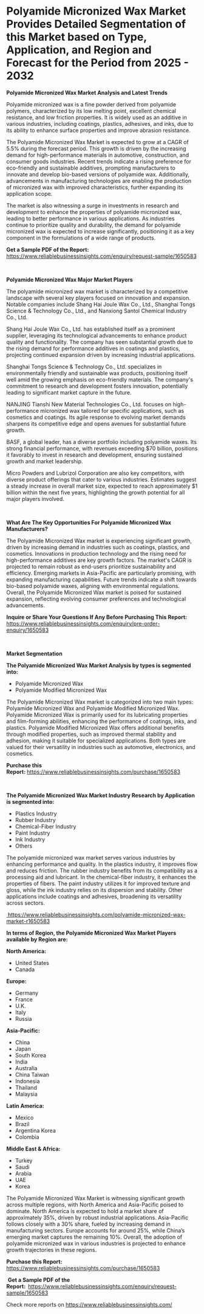 <p><h1>Polyamide Micronized Wax Market Provides Detailed Segmentation of this Market based on Type, Application, and Region and Forecast for the Period from 2025 - 2032</h1></p><p><strong>Polyamide Micronized Wax Market Analysis and Latest Trends</strong></p>
<p><p>Polyamide micronized wax is a fine powder derived from polyamide polymers, characterized by its low melting point, excellent chemical resistance, and low friction properties. It is widely used as an additive in various industries, including coatings, plastics, adhesives, and inks, due to its ability to enhance surface properties and improve abrasion resistance. </p><p>The Polyamide Micronized Wax Market is expected to grow at a CAGR of 5.5% during the forecast period. This growth is driven by the increasing demand for high-performance materials in automotive, construction, and consumer goods industries. Recent trends indicate a rising preference for eco-friendly and sustainable additives, prompting manufacturers to innovate and develop bio-based versions of polyamide wax. Additionally, advancements in manufacturing technologies are enabling the production of micronized wax with improved characteristics, further expanding its application scope. </p><p>The market is also witnessing a surge in investments in research and development to enhance the properties of polyamide micronized wax, leading to better performance in various applications. As industries continue to prioritize quality and durability, the demand for polyamide micronized wax is expected to increase significantly, positioning it as a key component in the formulations of a wide range of products.</p></p>
<p><strong>Get a Sample PDF of the Report:&nbsp;</strong> <a href="https://www.reliablebusinessinsights.com/enquiry/request-sample/1650583?utm_campaign=3000&utm_medium=2&utm_source=Github&utm_content=ia&utm_term=23032025&utm_id=polyamide-micronized-wax">https://www.reliablebusinessinsights.com/enquiry/request-sample/1650583</a></p>
<p>&nbsp;</p>
<p><strong>Polyamide Micronized Wax Major Market Players</strong></p>
<p><p>The polyamide micronized wax market is characterized by a competitive landscape with several key players focused on innovation and expansion. Notable companies include Shang Hai Joule Wax Co., Ltd., Shanghai Tongs Science & Technology Co., Ltd., and Nanxiong Santol Chemical Industry Co., Ltd. </p><p>Shang Hai Joule Wax Co., Ltd. has established itself as a prominent supplier, leveraging its technological advancements to enhance product quality and functionality. The company has seen substantial growth due to the rising demand for performance additives in coatings and plastics, projecting continued expansion driven by increasing industrial applications.</p><p>Shanghai Tongs Science & Technology Co., Ltd. specializes in environmentally friendly and sustainable wax products, positioning itself well amid the growing emphasis on eco-friendly materials. The company's commitment to research and development fosters innovation, potentially leading to significant market capture in the future.</p><p>NANJING Tianshi New Material Technologies Co., Ltd. focuses on high-performance micronized wax tailored for specific applications, such as cosmetics and coatings. Its agile response to evolving market demands sharpens its competitive edge and opens avenues for substantial future growth.</p><p>BASF, a global leader, has a diverse portfolio including polyamide waxes. Its strong financial performance, with revenues exceeding $70 billion, positions it favorably to invest in research and development, ensuring sustained growth and market leadership.</p><p>Micro Powders and Lubrizol Corporation are also key competitors, with diverse product offerings that cater to various industries. Estimates suggest a steady increase in overall market size, expected to reach approximately $1 billion within the next five years, highlighting the growth potential for all major players involved.</p></p>
<p>&nbsp;</p>
<p><strong>What Are The Key Opportunities For Polyamide Micronized Wax Manufacturers?</strong></p>
<p><p>The Polyamide Micronized Wax market is experiencing significant growth, driven by increasing demand in industries such as coatings, plastics, and cosmetics. Innovations in production technology and the rising need for high-performance additives are key growth factors. The market's CAGR is projected to remain robust as end-users prioritize sustainability and efficiency. Emerging markets in Asia-Pacific are particularly promising, with expanding manufacturing capabilities. Future trends indicate a shift towards bio-based polyamide waxes, aligning with environmental regulations. Overall, the Polyamide Micronized Wax market is poised for sustained expansion, reflecting evolving consumer preferences and technological advancements.</p></p>
<p><strong>Inquire or Share Your Questions If Any Before Purchasing This Report:</strong> <a href="https://www.reliablebusinessinsights.com/enquiry/pre-order-enquiry/1650583?utm_campaign=3000&utm_medium=2&utm_source=Github&utm_content=ia&utm_term=23032025&utm_id=polyamide-micronized-wax">https://www.reliablebusinessinsights.com/enquiry/pre-order-enquiry/1650583</a></p>
<p>&nbsp;</p>
<p><strong>Market Segmentation</strong></p>
<p><strong>The Polyamide Micronized Wax Market Analysis by types is segmented into:</strong></p>
<p><ul><li>Polyamide Micronized Wax</li><li>Polyamide Modified Micronized Wax</li></ul></p>
<p><p>The Polyamide Micronized Wax market is categorized into two main types: Polyamide Micronized Wax and Polyamide Modified Micronized Wax. Polyamide Micronized Wax is primarily used for its lubricating properties and film-forming abilities, enhancing the performance of coatings, inks, and plastics. Polyamide Modified Micronized Wax offers additional benefits through modified properties, such as improved thermal stability and adhesion, making it suitable for specialized applications. Both types are valued for their versatility in industries such as automotive, electronics, and cosmetics.</p></p>
<p><strong>Purchase this Report:&nbsp;</strong><a href="https://www.reliablebusinessinsights.com/purchase/1650583?utm_campaign=3000&utm_medium=2&utm_source=Github&utm_content=ia&utm_term=23032025&utm_id=polyamide-micronized-wax">https://www.reliablebusinessinsights.com/purchase/1650583</a></p>
<p>&nbsp;</p>
<p><strong>The Polyamide Micronized Wax Market Industry Research by Application is segmented into:</strong></p>
<p><ul><li>Plastics Industry</li><li>Rubber Industry</li><li>Chemical-Fiber Industry</li><li>Paint Industry</li><li>Ink Industry</li><li>Others</li></ul></p>
<p><p>The polyamide micronized wax market serves various industries by enhancing performance and quality. In the plastics industry, it improves flow and reduces friction. The rubber industry benefits from its compatibility as a processing aid and lubricant. In the chemical-fiber industry, it enhances the properties of fibers. The paint industry utilizes it for improved texture and gloss, while the ink industry relies on its dispersion and stability. Other applications include coatings and adhesives, broadening its versatility across sectors.</p></p>
<p><a href="https://www.reliablebusinessinsights.com/polyamide-micronized-wax-market-r1650583?utm_campaign=3000&utm_medium=2&utm_source=Github&utm_content=ia&utm_term=23032025&utm_id=polyamide-micronized-wax">&nbsp;https://www.reliablebusinessinsights.com/polyamide-micronized-wax-market-r1650583</a></p>
<p><strong>In terms of Region, the Polyamide Micronized Wax Market Players available by Region are:</strong></p>
<p>
    <p> <strong> North America: </strong>
        <ul>
            <li>United States</li>
            <li>Canada</li>
        </ul>
        </p> 
    <p> <strong> Europe: </strong>
        <ul>
            <li>Germany</li>
            <li>France</li>
            <li>U.K.</li>
            <li>Italy</li>
            <li>Russia</li>
        </ul>
        </p> 
    <p> <strong> Asia-Pacific: </strong>
        <ul>
            <li>China</li>
            <li>Japan</li>
            <li>South Korea</li>
            <li>India</li>
            <li>Australia</li>
            <li>China Taiwan</li>
            <li>Indonesia</li>
            <li>Thailand</li>
            <li>Malaysia</li>
        </ul>
        </p> 
    <p> <strong> Latin America: </strong>
        <ul>
            <li>Mexico</li>
            <li>Brazil</li>
            <li>Argentina Korea</li>
            <li>Colombia</li>
        </ul>
        </p> 
    <p> <strong> Middle East & Africa: </strong>
        <ul>
            <li>Turkey</li>
            <li>Saudi</li>
            <li>Arabia</li>
            <li>UAE</li>
            <li>Korea</li>
        </ul>
    </p>
    </p>
<p><p>The Polyamide Micronized Wax Market is witnessing significant growth across multiple regions, with North America and Asia-Pacific poised to dominate. North America is expected to hold a market share of approximately 35%, driven by robust industrial applications. Asia-Pacific follows closely with a 30% share, fueled by increasing demand in manufacturing sectors. Europe accounts for around 25%, while China’s emerging market captures the remaining 10%. Overall, the adoption of polyamide micronized wax in various industries is projected to enhance growth trajectories in these regions.</p></p>
<p><strong>Purchase this Report: </strong><a href="https://www.reliablebusinessinsights.com/purchase/1650583?utm_campaign=3000&utm_medium=2&utm_source=Github&utm_content=ia&utm_term=23032025&utm_id=polyamide-micronized-wax">https://www.reliablebusinessinsights.com/purchase/1650583</a></p>
<p>&nbsp;<strong>Get a Sample PDF of the Report:&nbsp;&nbsp;</strong><a href="https://www.reliablebusinessinsights.com/enquiry/request-sample/1650583?utm_campaign=3000&utm_medium=2&utm_source=Github&utm_content=ia&utm_term=23032025&utm_id=polyamide-micronized-wax">https://www.reliablebusinessinsights.com/enquiry/request-sample/1650583</a></p>
<p><strong></strong></p>
<p>Check more reports on <a href="https://www.reliablebusinessinsights.com/?utm_campaign=3000&utm_medium=2&utm_source=Github&utm_content=ia&utm_term=23032025&utm_id=polyamide-micronized-wax">https://www.reliablebusinessinsights.com/</a></p>